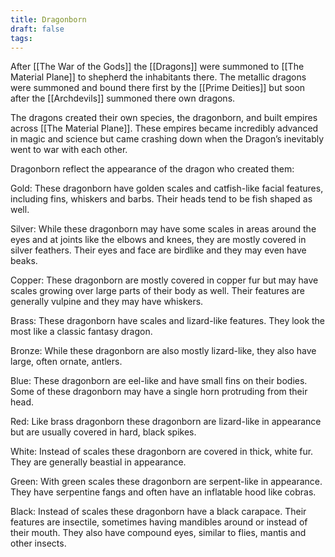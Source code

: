 ```yaml
---
title: Dragonborn
draft: false
tags:
---
```

After [[The War of the Gods]] the [[Dragons]] were summoned to [[The Material Plane]] to shepherd the inhabitants there. The metallic dragons were summoned and bound there first by the [[Prime Deities]] but soon after the [[Archdevils]] summoned there own dragons.

The dragons created their own species, the dragonborn, and built empires across [[The Material Plane]]. These empires became incredibly advanced in magic and science but came crashing down when the Dragon’s inevitably went to war with each other. 

Dragonborn reflect the appearance of the dragon who created them:

Gold: These dragonborn have golden scales and catfish-like facial features, including fins, whiskers and barbs. Their heads tend to be fish shaped as well. 

Silver: While these dragonborn may have some scales in areas around the eyes and at joints like the elbows and knees, they are mostly covered in silver feathers. Their eyes and face are birdlike and they may even have beaks. 

Copper: These dragonborn are mostly covered in copper fur but may have scales growing over large parts of their body as well. Their features are generally vulpine and they may have whiskers.

Brass: These dragonborn have scales and lizard-like features. They look the most like a classic fantasy dragon.

Bronze: While these dragonborn are also mostly lizard-like, they also have large, often ornate, antlers. 

Blue: These dragonborn are eel-like and have small fins on their bodies. Some of these dragonborn may have a single horn protruding from their head. 

Red: Like brass dragonborn these dragonborn are lizard-like in appearance but are usually covered in hard, black spikes.

White: Instead of scales these dragonborn are covered in thick, white fur. They are generally beastial in appearance.

Green: With green scales these dragonborn are serpent-like in appearance. They have serpentine fangs and often have an inflatable hood like cobras. 

Black: Instead of scales these dragonborn have a black carapace. Their features are insectile, sometimes having mandibles around or instead of their mouth. They also have compound eyes, similar to flies, mantis and other insects.